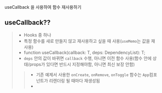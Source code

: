 useCallback 을 사용하여 함수 재사용하기

## useCallback??
> - Hooks 중 하나
> - 특정 함수를 새로 만들지 않고 재사용하고 싶을 때 사용(`useMemo`는 값을 재사용)
> - function useCallback<T extends Function>(callback: T, deps: DependencyList): T;
> - `deps` 안의 값이 바뀌면 `callback` 수행, 아니면 이전 함수 사용(함수 안에 상태/props가 있다면 반드시 지정해야함, 아니면 최신 보장 안함)
>> - 기존 예제서 사용한 `onCreate`, `onRemove`, `onToggle` 함수는 `App`컴포넌트가 리렌더링 될 때마다 재생성됨
>> - 